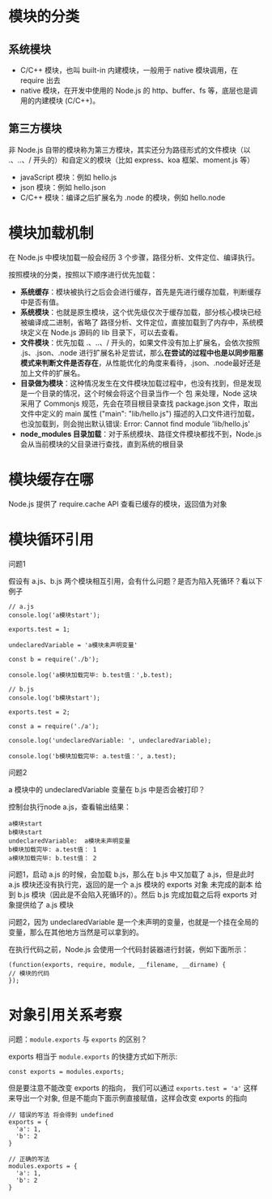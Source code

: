 # 模块的分类
## 系统模块
 - C/C++ 模块，也叫 built-in 内建模块，一般用于 native 模块调用，在 require 出去
 - native 模块，在开发中使用的 Node.js 的 http、buffer、fs 等，底层也是调用的内建模块 (C/C++)。
## 第三方模块
非 Node.js 自带的模块称为第三方模块，其实还分为路径形式的文件模块（以 .、..、/ 开头的）和自定义的模块（比如 express、koa 框架、moment.js 等）

 - javaScript 模块：例如 hello.js
 - json 模块：例如 hello.json
 - C/C++ 模块：编译之后扩展名为 .node 的模块，例如 hello.node
                         

# 模块加载机制


在 Node.js 中模块加载一般会经历 3 个步骤，路径分析、文件定位、编译执行。

按照模块的分类，按照以下顺序进行优先加载：

 - **系统缓存**：模块被执行之后会会进行缓存，首先是先进行缓存加载，判断缓存中是否有值。
 - **系统模块**：也就是原生模块，这个优先级仅次于缓存加载，部分核心模块已经被编译成二进制，省略了 路径分析、文件定位，直接加载到了内存中，系统模块定义在 Node.js 源码的 lib 目录下，可以去查看。
 - **文件模块**：优先加载 .、..、/ 开头的，如果文件没有加上扩展名，会依次按照 .js、.json、.node 进行扩展名补足尝试，那么**在尝试的过程中也是以同步阻塞模式来判断文件是否存在**，从性能优化的角度来看待，.json、.node最好还是加上文件的扩展名。
 - **目录做为模块**：这种情况发生在文件模块加载过程中，也没有找到，但是发现是一个目录的情况，这个时候会将这个目录当作一个 包 来处理，Node 这块采用了 Commonjs 规范，先会在项目根目录查找 package.json 文件，取出文件中定义的 main 属性 ("main": "lib/hello.js") 描述的入口文件进行加载，也没加载到，则会抛出默认错误: Error: Cannot find module 'lib/hello.js'
 - **node_modules 目录加载**：对于系统模块、路径文件模块都找不到，Node.js 会从当前模块的父目录进行查找，直到系统的根目录



# 模块缓存在哪

Node.js 提供了 require.cache API 查看已缓存的模块，返回值为对象



# 模块循环引用
问题1

假设有 a.js、b.js 两个模块相互引用，会有什么问题？是否为陷入死循环？看以下例子
```
// a.js
console.log('a模块start');

exports.test = 1;

undeclaredVariable = 'a模块未声明变量'

const b = require('./b');

console.log('a模块加载完毕: b.test值：',b.test);
```
```
// b.js
console.log('b模块start');

exports.test = 2;

const a = require('./a');

console.log('undeclaredVariable: ', undeclaredVariable);

console.log('b模块加载完毕: a.test值：', a.test);
```
问题2

a 模块中的 undeclaredVariable 变量在 b.js 中是否会被打印？

控制台执行node a.js，查看输出结果：
```
a模块start
b模块start
undeclaredVariable:  a模块未声明变量
b模块加载完毕: a.test值： 1
a模块加载完毕: b.test值： 2
```
问题1，启动 a.js 的时候，会加载 b.js，那么在 b.js 中又加载了 a.js，但是此时 a.js 模块还没有执行完，返回的是一个 a.js 模块的 exports 对象 未完成的副本 给到 b.js 模块（因此是不会陷入死循环的）。然后 b.js 完成加载之后将 exports 对象提供给了 a.js 模块

问题2，因为 undeclaredVariable 是一个未声明的变量，也就是一个挂在全局的变量，那么在其他地方当然是可以拿到的。

在执行代码之前，Node.js 会使用一个代码封装器进行封装，例如下面所示：
```
(function(exports, require, module, __filename, __dirname) {
// 模块的代码
});
```

# 对象引用关系考察
问题：`module.exports` 与 `exports` 的区别？

exports 相当于 `module.exports` 的快捷方式如下所示:

`const exports = modules.exports;`

但是要注意不能改变 exports 的指向，
我们可以通过 `exports.test = 'a'` 这样来导出一个对象, 
但是不能向下面示例直接赋值，这样会改变 exports 的指向
```
// 错误的写法 将会得到 undefined
exports = {
  'a': 1,
  'b': 2
}

// 正确的写法
modules.exports = {
  'a': 1,
  'b': 2
}
```